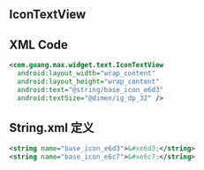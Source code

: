 ## IconTextView

## XML Code

```xml
<com.guang.max.widget.text.IconTextView
  android:layout_width="wrap_content"
  android:layout_height="wrap_content"
  android:text="@string/base_icon_e6d3"
  android:textSize="@dimen/ig_dp_32" />
```

## String.xml 定义

```xml
<string name="base_icon_e6d3">&#xe6d3;</string>
<string name="base_icon_e6c7">&#xe6c7;</string>
```
